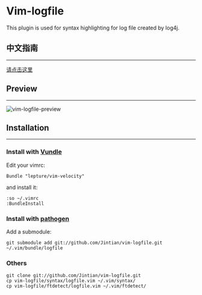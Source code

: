 # Vim-logfile

 This plugin is used for syntax highlighting for log file created by log4j.



## 中文指南
----
[请点击这里](http://blog.dengjintian.com/vim-logfile-syntax-highlight/)




## Preview
----
![vim-logfile-preview](http://blog.dengjintian.com/wp-content/uploads/2012/12/2012-12-08_2142.png)


## Installation
---

### Install with [Vundle](https://github.com/gmarik/vundle)

Edit your vimrc:

    Bundle "lepture/vim-velocity"

and install it:

    :so ~/.vimrc
    :BundleInstall


### Install with [pathogen](https://github.com/tpope/vim-pathogen)

Add a submodule:
	
	git submodule add git://github.com/Jintian/vim-logfile.git ~/.vim/bundle/logfile


### Others
	git clone git://github.com/Jintian/vim-logfile.git
	cp vim-logfile/syntax/logfile.vim ~/.vim/syntax/
	cp vim-logfile/ftdetect/logfile.vim ~/.vim/ftdetect/